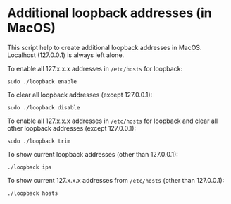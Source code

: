 # Additional loopback addresses (in MacOS)

This script help to create additional loopback addresses in MacOS. Localhost (127.0.0.1) is always left alone.

To enable all 127.x.x.x addresses in `/etc/hosts` for loopback:
```
sudo ./loopback enable
```

To clear all loopback addresses (except 127.0.0.1):
```
sudo ./loopback disable

```
To enable all 127.x.x.x addresses in `/etc/hosts` for loopback and clear all other loopback addresses (except 127.0.0.1):
```
sudo ./loopback trim
```

To show current loopback addresses (other than 127.0.0.1):
```
./loopback ips
```

To show current 127.x.x.x addresses from `/etc/hosts` (other than 127.0.0.1):
```
./loopback hosts
```


